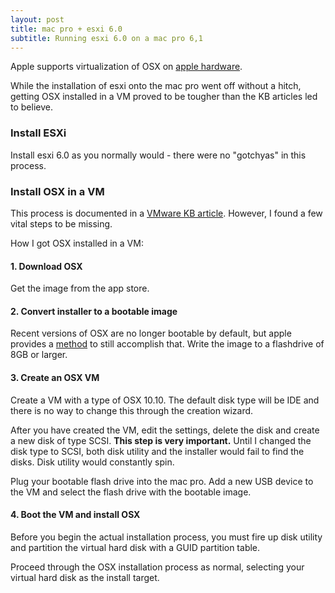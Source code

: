 ```yaml
---
layout: post
title: mac pro + esxi 6.0
subtitle: Running esxi 6.0 on a mac pro 6,1
---
```


Apple supports virtualization of OSX on [apple hardware](https://kb.vmware.com/selfservice/microsites/search.do?language=en_US&cmd=displayKC&externalId=1000131).


While the installation of esxi onto the mac pro went off without a hitch, getting OSX installed in a VM proved to be tougher than the KB articles led to believe.

### Install ESXi
Install esxi 6.0 as you normally would - there were no "gotchyas" in this process.

### Install OSX in a VM

This process is documented in a [VMware KB article](http://partnerweb.vmware.com/GOSIG/MacOSX_10_11.html#installation1). However, I found a few vital steps to be missing.

How I got OSX installed in a VM:

#### 1. Download OSX
Get the image from the app store.

#### 2. Convert installer to a bootable image
Recent versions of OSX are no longer bootable by default, but apple provides a [method](https://support.apple.com/en-us/HT201372) to still accomplish that. Write the image to a flashdrive of 8GB or larger.

#### 3. Create an OSX VM
Create a VM with a type of OSX 10.10. The default disk type will be IDE and there is no way to change this through the creation wizard.

After you have created the VM, edit the settings, delete the disk and create a new disk of type SCSI. **This step is very important.** Until I changed the disk type to SCSI, both disk utility and the installer would fail to find the disks. Disk utility would constantly spin.

Plug your bootable flash drive into the mac pro. Add a new USB device to the VM and select the flash drive with the bootable image.

#### 4. Boot the VM and install OSX
Before you begin the actual installation process, you must fire up disk utility and partition the virtual hard disk with a GUID partition table.

Proceed through the OSX installation process as normal, selecting your virtual hard disk as the install target.
